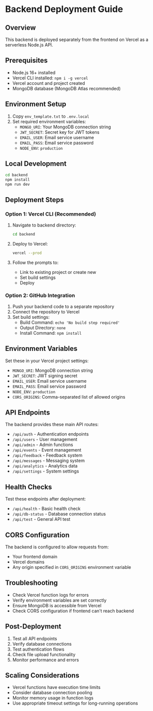 # Backend Deployment Guide

## Overview
This backend is deployed separately from the frontend on Vercel as a serverless Node.js API.

## Prerequisites
- Node.js 16+ installed
- Vercel CLI installed: `npm i -g vercel`
- Vercel account and project created
- MongoDB database (MongoDB Atlas recommended)

## Environment Setup
1. Copy `env_template.txt` to `.env.local`
2. Set required environment variables:
   - `MONGO_URI`: Your MongoDB connection string
   - `JWT_SECRET`: Secret key for JWT tokens
   - `EMAIL_USER`: Email service username
   - `EMAIL_PASS`: Email service password
   - `NODE_ENV`: `production`

## Local Development
```bash
cd backend
npm install
npm run dev
```

## Deployment Steps

### Option 1: Vercel CLI (Recommended)
1. Navigate to backend directory:
   ```bash
   cd backend
   ```

2. Deploy to Vercel:
   ```bash
   vercel --prod
   ```

3. Follow the prompts to:
   - Link to existing project or create new
   - Set build settings
   - Deploy

### Option 2: GitHub Integration
1. Push your backend code to a separate repository
2. Connect the repository to Vercel
3. Set build settings:
   - Build Command: `echo 'No build step required'`
   - Output Directory: `none`
   - Install Command: `npm install`

## Environment Variables
Set these in your Vercel project settings:
- `MONGO_URI`: MongoDB connection string
- `JWT_SECRET`: JWT signing secret
- `EMAIL_USER`: Email service username
- `EMAIL_PASS`: Email service password
- `NODE_ENV`: `production`
- `CORS_ORIGINS`: Comma-separated list of allowed origins

## API Endpoints
The backend provides these main API routes:
- `/api/auth` - Authentication endpoints
- `/api/users` - User management
- `/api/admin` - Admin functions
- `/api/events` - Event management
- `/api/feedback` - Feedback system
- `/api/messages` - Messaging system
- `/api/analytics` - Analytics data
- `/api/settings` - System settings

## Health Checks
Test these endpoints after deployment:
- `/api/health` - Basic health check
- `/api/db-status` - Database connection status
- `/api/test` - General API test

## CORS Configuration
The backend is configured to allow requests from:
- Your frontend domain
- Vercel domains
- Any origin specified in `CORS_ORIGINS` environment variable

## Troubleshooting
- Check Vercel function logs for errors
- Verify environment variables are set correctly
- Ensure MongoDB is accessible from Vercel
- Check CORS configuration if frontend can't reach backend

## Post-Deployment
1. Test all API endpoints
2. Verify database connections
3. Test authentication flows
4. Check file upload functionality
5. Monitor performance and errors

## Scaling Considerations
- Vercel functions have execution time limits
- Consider database connection pooling
- Monitor memory usage in function logs
- Use appropriate timeout settings for long-running operations
